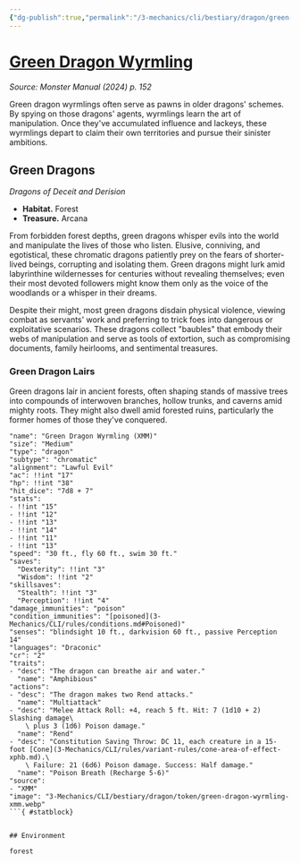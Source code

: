 ```yaml
---
{"dg-publish":true,"permalink":"/3-mechanics/cli/bestiary/dragon/green-dragon-wyrmling-xmm/","tags":["ttrpg-cli/compendium/src/5e/xmm","ttrpg-cli/monster/cr/2","ttrpg-cli/monster/environment/forest","ttrpg-cli/monster/size/medium","ttrpg-cli/monster/type/dragon/chromatic"],"noteIcon":""}
---
```


# [Green Dragon Wyrmling](3-Mechanics\CLI\bestiary\dragon/green-dragon-wyrmling-xmm.md)
*Source: Monster Manual (2024) p. 152*  

Green dragon wyrmlings often serve as pawns in older dragons' schemes. By spying on those dragons' agents, wyrmlings learn the art of manipulation. Once they've accumulated influence and lackeys, these wyrmlings depart to claim their own territories and pursue their sinister ambitions.

## Green Dragons

*Dragons of Deceit and Derision*

- **Habitat.** Forest  
- **Treasure.** Arcana  

From forbidden forest depths, green dragons whisper evils into the world and manipulate the lives of those who listen. Elusive, conniving, and egotistical, these chromatic dragons patiently prey on the fears of shorter-lived beings, corrupting and isolating them. Green dragons might lurk amid labyrinthine wildernesses for centuries without revealing themselves; even their most devoted followers might know them only as the voice of the woodlands or a whisper in their dreams.

Despite their might, most green dragons disdain physical violence, viewing combat as servants' work and preferring to trick foes into dangerous or exploitative scenarios. These dragons collect "baubles" that embody their webs of manipulation and serve as tools of extortion, such as compromising documents, family heirlooms, and sentimental treasures.

### Green Dragon Lairs

Green dragons lair in ancient forests, often shaping stands of massive trees into compounds of interwoven branches, hollow trunks, and caverns amid mighty roots. They might also dwell amid forested ruins, particularly the former homes of those they've conquered.

```statblock
"name": "Green Dragon Wyrmling (XMM)"
"size": "Medium"
"type": "dragon"
"subtype": "chromatic"
"alignment": "Lawful Evil"
"ac": !!int "17"
"hp": !!int "38"
"hit_dice": "7d8 + 7"
"stats":
- !!int "15"
- !!int "12"
- !!int "13"
- !!int "14"
- !!int "11"
- !!int "13"
"speed": "30 ft., fly 60 ft., swim 30 ft."
"saves":
  "Dexterity": !!int "3"
  "Wisdom": !!int "2"
"skillsaves":
  "Stealth": !!int "3"
  "Perception": !!int "4"
"damage_immunities": "poison"
"condition_immunities": "[poisoned](3-Mechanics/CLI/rules/conditions.md#Poisoned)"
"senses": "blindsight 10 ft., darkvision 60 ft., passive Perception 14"
"languages": "Draconic"
"cr": "2"
"traits":
- "desc": "The dragon can breathe air and water."
  "name": "Amphibious"
"actions":
- "desc": "The dragon makes two Rend attacks."
  "name": "Multiattack"
- "desc": "Melee Attack Roll: +4, reach 5 ft. Hit: 7 (1d10 + 2) Slashing damage\
    \ plus 3 (1d6) Poison damage."
  "name": "Rend"
- "desc": "Constitution Saving Throw: DC 11, each creature in a 15-foot [Cone](3-Mechanics/CLI/rules/variant-rules/cone-area-of-effect-xphb.md).\
    \ Failure: 21 (6d6) Poison damage. Success: Half damage."
  "name": "Poison Breath (Recharge 5-6)"
"source":
- "XMM"
"image": "3-Mechanics/CLI/bestiary/dragon/token/green-dragon-wyrmling-xmm.webp"
```{ #statblock}


## Environment

forest